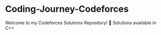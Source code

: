 # Coding-Journey-Codeforces
Welcome to my Codeforces Solutions Repository! 🚀
Solutions available in C++
